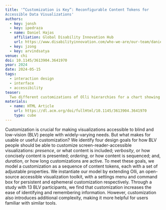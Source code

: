 ```yaml
---
title: '“Customization is Key”: Reconfigurable Content Tokens for
Accessible Data Visualizations'
authors:
  - key: jonsh
  - key: ipedraza
  - name: Daniel Hajas
    affiliation: Global Disability Innovation Hub
    url: https://www.disabilityinnovation.com/who-we-are/our-team/daniel-hajas
  - key: jzong
  - key: arvindsatya
venue: chi
doi: 10.1145/3613904.3641970
year: 2024
date: 2024-05-15
tags:
  - interaction design
  - interface
  - accessibility
teaser:
  Two different customizations of Olli hierarchies for a chart showing five technology companies’ stock prices between 2000 and 2010. (a) the visualization; (b) a customization that includes more tokens, with longer brevity, more suitable for novice users who need additional assistance in forming the correct mental model of the graph; (c) a customization with fewer, brief tokens more suitable for an expert user who might have a well-formed mental model of the chart.
materials:
  - name: HTML Article
    url: https://dl.acm.org/doi/fullHtml/10.1145/3613904.3641970
    type: cube
---
```


Customization is crucial for making visualizations accessible to blind and low-vision (BLV) people with widely-varying needs. But what makes for usable or useful customization? We identify four design goals for how BLV people should be able to customize screen-reader-accessible visualizations: _presence_, or what content is included; _verbosity_, or how concisely content is presented; _ordering_, or how content is sequenced; and, _duration_, or how long customizations are active. To meet these goals, we model a customization as a sequence of content tokens, each with a set of adjustable properties. We instantiate our model by extending Olli, an open-source accessible visualization toolkit, with a settings menu and command box for persistent and ephemeral customization respectively. Through a study with 13 BLV participants, we find that customization increases the ease of identifying and remembering information. However, customization also introduces additional complexity, making it more helpful for users familiar with similar tools.
